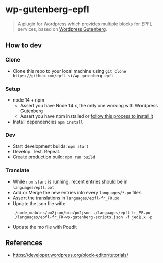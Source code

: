 # wp-gutenberg-epfl
> A plugin for Wordpress which provides multiple blocks for EPFL services, based on [Wordpress Gutenberg](https://github.com/WordPress/gutenberg).

## How to dev

### Clone
- Clone this repo to your local machine using `git clone https://github.com/epfl-si/wp-gutenberg-epfl`
 
### Setup
- node 14 + npm
    - Assert you have Node 14.x, the only one working with Wordpress Gutenberg
    - Assert you have npm installed or [follow this process to install it](https://developer.wordpress.org/block-editor/tutorials/devenv/)
- Install dependencies `npm install`

 
### Dev
- Start development builds: `npm start`
- Develop. Test. Repeat.
- Create production build: `npm run build`

### Translate

- While `npm start` is running, recent entries should be in `languages/epfl.pot`
- Add or Merge the new entries into every `languages/*.po` files
- Assert the translations in `languages/epfl-fr_FR.po`
- Update the json file with:
	```
	./node_modules/po2json/bin/po2json ./languages/epfl-fr_FR.po ./languages/epfl-fr_FR-wp-gutenberg-scripts.json -f jed1.x -p
	```
- Update the mo file with Poedit

## References
- https://developer.wordpress.org/block-editor/tutorials/
